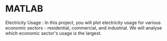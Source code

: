 # MATLAB
Electricity Usage : In this project, you will plot electricity usage for various economic sectors - residential, commercial, and industrial. We will analyse which economic sector's usage is the largest.
